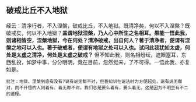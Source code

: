 ## 破戒比丘不入地狱

经云：清净行者，不入涅槃，破戒比丘，不入地狱。既清净矣，何以不入涅槃？既破戒矣，何以不入地狱？__盖谓地狱涅槃，乃人心中所生之名相耳。果能一悟此我，则诸相皆空，涅槃地狱，今在何处？清净破戒，出自何人？著于清净者，便谓有涅槃之地可以入也。著于破戒者，便谓有地狱之处可以入也。试问此我犹如太虚，何处是太虚之清净，何处是太虚之破戒？__ 但不知此我，则名相纷纭，遮眼塞耳，东西乱投，如梦中事，分分明明，竟在目前，忽然觉来，了不可得。一悟此我，亦复如是。

```xu
批注：地狱、涅槃到底有没有?说有说无都不对，但善知识在说法时为方便起见，说有说无都对，而不开悟的人则着有、着无都不对。我们总是要么着有，要么着无，这是因为不明空有不二的道理。
```
